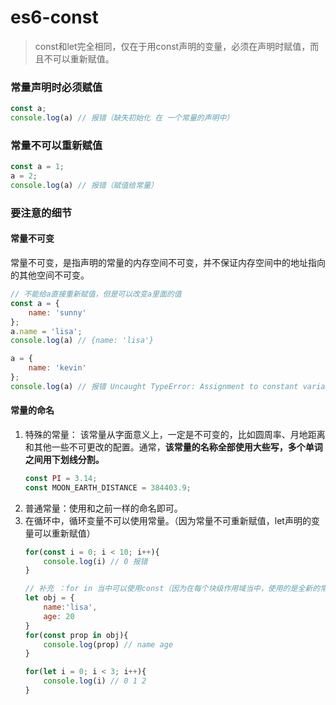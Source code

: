 # es6-const

> const和let完全相同，仅在于用const声明的变量，必须在声明时赋值，而且不可以重新赋值。

### 常量声明时必须赋值

```js
const a;
console.log(a) // 报错（缺失初始化 在 一个常量的声明中）
```
### 常量不可以重新赋值

```js
const a = 1;
a = 2; 
console.log(a) // 报错（赋值给常量）
```
### 要注意的细节

#### 常量不可变

常量不可变，是指声明的常量的内存空间不可变，并不保证内存空间中的地址指向的其他空间不可变。
```js
// 不能给a直接重新赋值，但是可以改变a里面的值 
const a = {
    name: 'sunny'
};
a.name = 'lisa'; 
console.log(a) // {name: 'lisa'}

a = {
    name: 'kevin'
};
console.log(a) // 报错 Uncaught TypeError: Assignment to constant variable.
```
    
#### 常量的命名

1. 特殊的常量： 该常量从字面意义上，一定是不可变的，比如圆周率、月地距离和其他一些不可更改的配置。通常，**该常量的名称全部使用大些写，多个单词之间用下划线分割。**
    ```js
    const PI = 3.14;
    const MOON_EARTH_DISTANCE = 384403.9;
    ```
2. 普通常量：使用和之前一样的命名即可。
3. 在循环中，循环变量不可以使用常量。（因为常量不可重新赋值，let声明的变量可以重新赋值）
    ```js
    for(const i = 0; i < 10; i++){
        console.log(i) // 0 报错
    }
    
    // 补充 ：for in 当中可以使用const（因为在每个块级作用域当中，使用的是全新的常量）
    let obj = {
        name:'lisa',
        age: 20
    }
    for(const prop in obj){
        console.log(prop) // name age
    }
    ```    
    ```js
    for(let i = 0; i < 3; i++){
        console.log(i) // 0 1 2 
    }
    ```    
    
    

